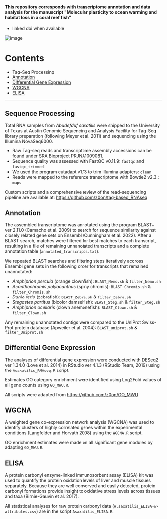 #### This repository corresponds with transcriptome annotation and data analysis for the manuscript "Molecular plasticity to ocean warming and habitat loss in a coral reef fish"
- linked doi when available

![image](https://github.com/allyswank/Abudefduf-Brains/assets/91483379/ec99c069-ccf6-4a05-b561-eb5f87b2100d)



# Contents
* [Tag-Seq Processing](#Sequence_Processing)
* [Annotation](#Annotation)
* [Differential Gene Expression](#Differential_Gene_Expression)
* [WGCNA](#WGCNA)
* [ELISA](#ELISA)

---

## Sequence Processing
Total RNA samples from *Abudefduf saxatilis* were shipped to the University of Texas at Austin Genomic Sequencing and Analysis Facility for Tag-Seq library preparation (following Meyer et al. 2011) and sequencing using the Illumina NovaSeq6000. 

* Raw Tag-seq reads and transcriptome assembly accessions can be found under SRA Bioproject PRJNA1009081.
* Sequence quality was assessed with FastQC v0.11.9: `fastqc` and `fastqc_trimmed`
* We used the program cutadapt v1.13 to trim Illumina adapters: `clean`
* Reads were mapped to the reference transcriptome with Bowtie2 v2.3.: `maps`

Custom scripts and a comprehensive review of the read-sequencing pipeline are available at: https://github.com/z0on/tag-based_RNAseq



## Annotation
The assembled transcriptome was annotated using the program BLAST+ ver 2.11.0 (Camacho et al. 2009) to search for sequence similarity against closely related gene sets on Ensembl (Cunningham et al. 2022). After a BLAST search, matches were filtered for best matches to each transcript, resulting in a file of remaining unnanotated transcripts and a complete annotation table (`annotated_transcripts.txt`).

We repeated BLAST searches and filtering steps iteratively accross Ensembl gene sets in the following order for transcripts that remained unannotated: 
* *Amphiprion percula* (orange clownfish): `BLAST_Nemo.sh` & `filter_Nemo.sh`
* *Acanthochromis polyacanthus* (spiny chromis): `BLAST_Chromis.sh` & `filter_Chromis.sh`
* *Danio rerio* (zebrafish): `BLAST_Zebra.sh` & `filter_Zebra.sh`
* *Stegastes partitus* (bicolor damselfish): `BLAST_Steg.sh` & `filter_Steg.sh`
* *Amphiprion ocellaris* (clown anemonefish): `BLAST_Clown.sh` & `filter_Clown.sh`

Any remaining unannotated contigs were compared to the UniProt Swiss-Prot protein database (Apweiler et al. 2004): `BLAST_uniprot.sh` & `filter_Uniprot.sh`


## Differential Gene Expression
The analyses of differential gene expression were conducted with DESeq2 ver 1.34.0 (Love et al. 2014) in RStudio ver 4.1.3 (RStudio Team, 2019) using the `Asaxatilis_RNAseq.R` script. 

Estimates GO category enrichment were identified using Log2Fold values of all gene counts using `GO_MWU.R`. 

All scripts were adapted from https://github.com/z0on/GO_MWU 

## WGCNA
A weighted gene co-expression network analysis (WGCNA) was used to identify clusters of highly correlated genes within the experimental conditions (Langfelder and Horvath 2008) using the `WGCNA.R` script. 

GO enrichment estimates were made on all significant gene modules by adapting `GO_MWU.R`. 


## ELISA
A protein carbonyl enzyme-linked immunosorbent assay (ELISA) kit was used to quantify the protein oxidation levels of liver and muscle tissues separately. Because they are well conserved and easily detected, protein carbonyl formations provide insight to oxidative stress levels across tissues and taxa (Birnie-Gauvin et al. 2017).

All statistical analyses for raw protein carbonyl data (`A.saxatilis_ELISA-w-attributes.csv`) are in the script `Asaxatilis_ELISA.R`.
